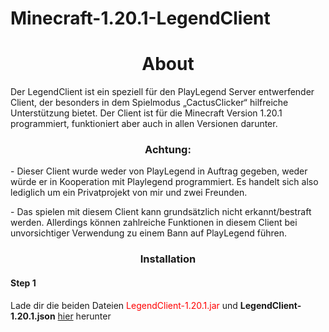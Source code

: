# Minecraft-1.20.1-LegendClient

<h1 align="center">About</h1>
</p>Der LegendClient ist ein speziell für den PlayLegend Server entwerfender Client, der besonders in dem Spielmodus „CactusClicker“ hilfreiche Unterstützung bietet. Der Client ist für die Minecraft Version 1.20.1 programmiert, funktioniert aber auch in allen Versionen darunter. </p>
<h3 align="center"> Achtung: </h3>
</p>
-	Dieser Client wurde weder von PlayLegend in Auftrag gegeben, weder würde er in Kooperation mit Playlegend programmiert. Es handelt sich also lediglich um ein Privatprojekt von mir und zwei Freunden. <p align="left">
</p>
</p>
-	Das spielen mit diesem Client kann grundsätzlich nicht erkannt/bestraft werden. Allerdings können zahlreiche Funktionen in diesem Client bei unvorsichtiger Verwendung zu einem Bann auf PlayLegend führen. 
<p align="left">
</p>



<h3 align="center">Installation</h3>

<h4>Step 1</h4>
</p> Lade dir die beiden Dateien <font color = red>LegendClient-1.20.1.jar</font> und <b>LegendClient-1.20.1.json</b> <a href="https://github.com/Bogolab/Minecraft-1.20.1-LegendClient/releases/tag/LegendClient">hier</a>  herunter
 <p align="left">
</p>
